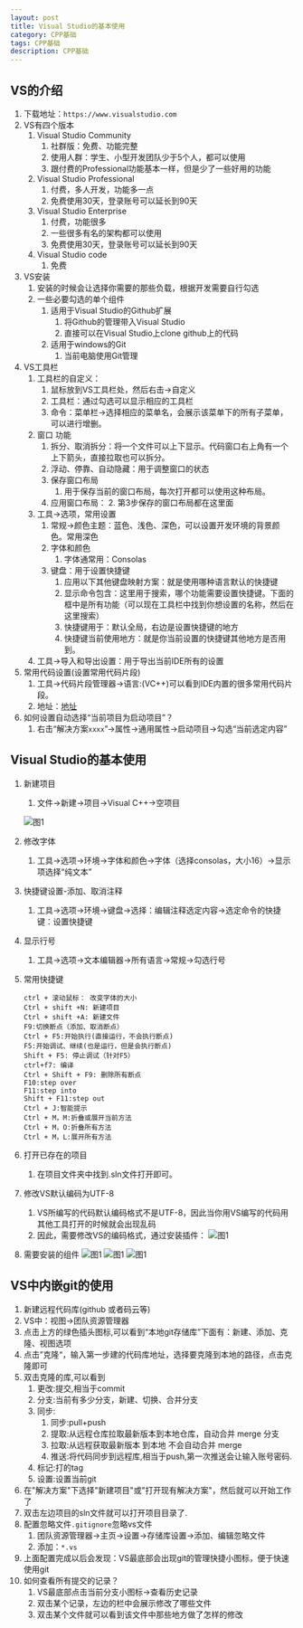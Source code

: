 ```yaml
---
layout: post
title: Visual Studio的基本使用
category: CPP基础
tags: CPP基础
description: CPP基础
---  
```


## VS的介绍
1. 下载地址：`https://www.visualstudio.com`
2. VS有四个版本
    1. Visual Studio Community
        1. 社群版：免费、功能完整
        2. 使用人群：学生、小型开发团队少于5个人，都可以使用
        3. 跟付费的Professional功能基本一样，但是少了一些好用的功能
    2. Visual Studio Professional
        1. 付费，多人开发，功能多一点
        2. 免费使用30天，登录账号可以延长到90天
    3. Visual Studio Enterprise
        1. 付费，功能很多
        2. 一些很多有名的架构都可以使用
        3. 免费使用30天，登录账号可以延长到90天
    4. Visual Studio code
        1. 免费
3. VS安装
    1. 安装的时候会让选择你需要的那些负载，根据开发需要自行勾选
    2. 一些必要勾选的单个组件
        1. 适用于Visual Studio的Github扩展
            1. 将Github的管理带入Visual Studio
            2. 直接可以在Visual Studio上clone github上的代码
        2. 适用于windows的Git
            1. 当前电脑使用Git管理
4. VS工具栏
    1. 工具栏的自定义：
        1. 鼠标放到VS工具栏处，然后右击->自定义
        2. 工具栏：通过勾选可以显示相应的工具栏
        3. 命令：菜单栏->选择相应的菜单名，会展示该菜单下的所有子菜单，可以进行增删。
    2. 窗口 功能
        1. 拆分、取消拆分：将一个文件可以上下显示。代码窗口右上角有一个上下箭头，直接拉取也可以拆分。
        2. 浮动、停靠、自动隐藏：用于调整窗口的状态
        3. 保存窗口布局
            1. 用于保存当前的窗口布局，每次打开都可以使用这种布局。
        4. 应用窗口布局：
            2. 第3步保存的窗口布局都在这里面
    3. 工具->选项，常用设置
        1. 常规->颜色主题：蓝色、浅色、深色，可以设置开发环境的背景颜色。常用深色
        2. 字体和颜色
            1. 字体通常用：Consolas
        3. 键盘：用于设置快捷键
            1. 应用以下其他键盘映射方案：就是使用哪种语言默认的快捷键
            2. 显示命令包含：这里用于搜索，哪个功能需要设置快捷键。下面的框中是所有功能（可以现在工具栏中找到你想设置的名称，然后在这里搜索）
            3. 快捷键用于：默认全局，右边是设置快捷键的地方
            4. 快捷键当前使用地方：就是你当前设置的快捷键其他地方是否用到。
    4. 工具->导入和导出设置：用于导出当前IDE所有的设置
5. 常用代码设置(设置常用代码片段)
    1. 工具->代码片段管理器->语言:(VC++)可以看到IDE内置的很多常用代码片段。
    2. 地址：[地址](https://blog.csdn.net/qq_20309055/article/details/78877903)
6. 如何设置自动选择“当前项目为启动项目”？
    1. 右击“解决方案`xxxx`”->属性->通用属性->启动项目->勾选“当前选定内容”
       
## Visual Studio的基本使用
1. 新建项目
    1. 文件->新建->项目->Visual C++->空项目
        
    ![图1](https://raw.githubusercontent.com/zhoghua123/imgsBed/master/cpp01.png)

2. 修改字体
    1. 工具->选项->环境->字体和颜色->字体（选择consolas，大小16）->显示项选择“纯文本”
3. 快捷键设置-添加、取消注释
    1. 工具->选项->环境->键盘->选择：编辑注释选定内容->选定命令的快捷键：设置快捷键
4. 显示行号
    1. 工具->选项->文本编辑器->所有语言->常规->勾选行号
5. 常用快捷键 
    
    ```
    ctrl + 滚动鼠标： 改变字体的大小
    Ctrl + shift +N: 新建项目
    Ctrl + shift +A: 新建文件 
    F9:切换断点（添加、取消断点）
    Ctrl + F5:开始执行(直接运行，不会执行断点) 
    F5:开始调试、继续(也是运行，但是会执行断点) 
    Shift + F5: 停止调试（针对F5）
    ctrl+f7: 编译
    Ctrl + Shift + F9: 删除所有断点 
    F10:step over
    F11:step into
    Shift + F11:step out
    Ctrl + J:智能提示
    Ctrl + M，M:折叠或展开当前方法 
    Ctrl + M，O:折叠所有方法
    Ctrl + M，L:展开所有方法
    ```
6. 打开已存在的项目
    1. 在项目文件夹中找到.sln文件打开即可。
7. 修改VS默认编码为UTF-8 
    1. VS所编写的代码默认编码格式不是UTF-8，因此当你用VS编写的代码用其他工具打开的时候就会出现乱码
    2. 因此，需要修改VS的编码格式，通过安装插件：
    ![图1](https://raw.githubusercontent.com/zhoghua123/imgsBed/master/cpp02.png)
8. 需要安装的组件 
    ![图1](https://raw.githubusercontent.com/zhoghua123/imgsBed/master/cpp03.png)
    ![图1](https://raw.githubusercontent.com/zhoghua123/imgsBed/master/cpp04.png)
    ![图1](https://raw.githubusercontent.com/zhoghua123/imgsBed/master/cpp05.png)

## VS中内嵌git的使用
1. 新建远程代码库(github 或者码云等)
2. VS中：视图->团队资源管理器
3. 点击上方的绿色插头图标,可以看到“本地git存储库”下面有：新建、添加、克隆、视图选项
4. 点击”克隆“，输入第一步建的代码库地址，选择要克隆到本地的路径，点击克隆即可
5. 双击克隆的库,可以看到
    1. 更改:提交,相当于commit
    2. 分支:当前有多少分支，新建、切换、合并分支
    3. 同步:
        1. 同步:pull+push
        2. 提取:从远程仓库拉取最新版本到本地仓库，自动合并 merge 分支
        3. 拉取:从远程获取最新版本 到本地   不会自动合并 merge
        4. 推送:将代码同步到远程库,相当于push,第一次推送会让输入账号密码.
    4. 标记:打的tag
    5. 设置:设置当前git
6. 在"解决方案"下选择"新建项目"或"打开现有解决方案"，然后就可以开始工作了
7. 双击左边项目的sln文件就可以打开项目目录了.
8. 配置忽略文件`.gitignore`忽略vs文件
    1. 团队资源管理器->主页->设置->存储库设置->添加、编辑忽略文件
    2. 添加：`*.vs`
9. 上面配置完成以后会发现：VS最底部会出现git的管理快捷小图标，便于快速使用git
10. 如何查看所有提交的记录？
    1. VS最底部点击当前分支小图标->查看历史记录
    2. 双击某个记录，左边的栏中会展示修改了哪些文件
    3. 双击某个文件就可以看到该文件中那些地方做了怎样的修改

